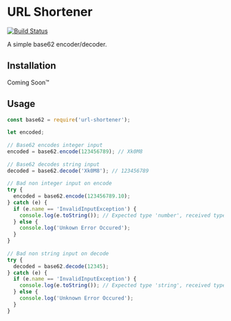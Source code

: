 # URL Shortener
[![Build Status](https://travis-ci.org/tmelliottjr/Base62.svg?branch=master)](https://travis-ci.org/tmelliottjr/url-shortener)
  
  
A simple base62 encoder/decoder.

## Installation
Coming Soon™

## Usage
```javascript
const base62 = require('url-shortener');
 
let encoded;
 
// Base62 encodes integer input
encoded = base62.encode(123456789); // Xk0M8
 
// Base62 decodes string input
decoded = base62.decode('Xk0M8'); // 123456789
 
// Bad non integer input on encode
try {
  encoded = base62.encode(123456789.10);
} catch (e) {
  if (e.name == 'InvalidInputException') {
    console.log(e.toString()); // Expected type 'number', received typed 'number non-integer' instead.
  } else {
    console.log('Unkown Error Occured');
  }
}
  
// Bad non string input on decode
try {
  decoded = base62.decode(12345);
} catch (e) {
  if (e.name == 'InvalidInputException') {
    console.log(e.toString()); // Expected type 'string', received typed 'number' instead.
  } else {
    console.log('Unknown Error Occured');
  }
}
```
